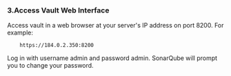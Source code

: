 ### 3.Access Vault Web Interface

Access vault in a web browser at your server's IP address on port 8200. For example:

        https://184.0.2.350:8200


Log in with username admin and password admin. SonarQube will prompt you to change your password.